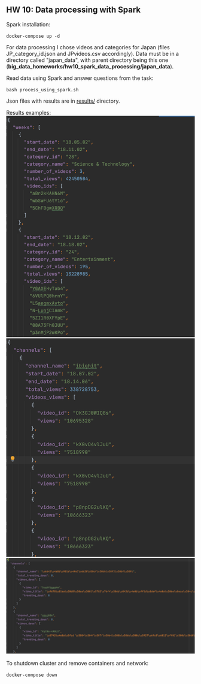 ## HW 10: Data processing with Spark

Spark installation:
```
docker-compose up -d
```

For data processing I chose videos and categories for Japan (files JP_category_id.json and JPvideos.csv accordingly).
Data must be in a directory called "japan_data", with parent directory being this one 
(**big_data_homeworks/hw10_spark_data_processing/japan_data**). 

Read data using Spark and answer questions from the task:
```
bash process_using_spark.sh
```

Json files with results are in [results/](results) directory.

Results examples:
![Results example](images/res1.png)
![Results example](images/res2.png)
![Results example](images/res3.png)

To shutdown cluster and remove containers and network:
```
docker-compose down
```